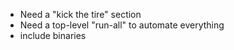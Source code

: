 

- Need a "kick the tire" section
- Need a top-level "run-all" to automate everything
- include binaries
